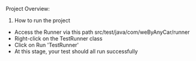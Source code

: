 Project Overview:

1) How to run the project
- Access the Runner via this path src/test/java/com/weByAnyCar/runner
- Right-click on the TestRunner class
- Click on Run 'TestRunner'
- At this stage, your test should all run successfully

